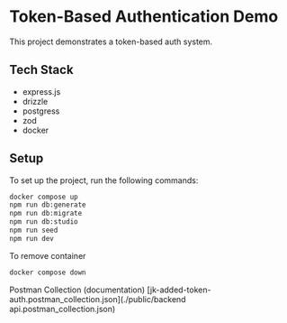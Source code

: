 # Token-Based Authentication Demo
This project demonstrates a token-based auth system.

## Tech Stack
 - express.js
 - drizzle
 - postgress
 - zod
 - docker

## Setup

To set up the project, run the following commands:

```bash
docker compose up
npm run db:generate
npm run db:migrate
npm run db:studio
npm run seed
npm run dev
```

To remove container
```sh
docker compose down
```

Postman Collection (documentation)
[jk-added-token-auth.postman_collection.json](./public/backend api.postman_collection.json)
